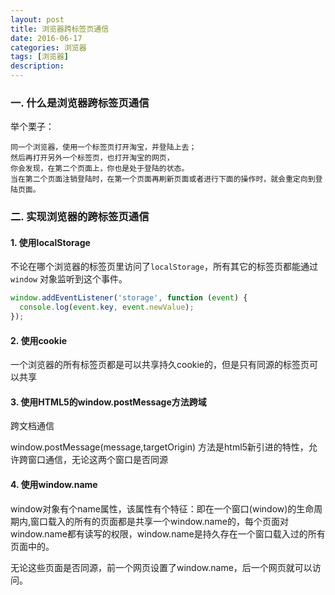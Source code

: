 ```yaml
---
layout: post
title: 浏览器跨标签页通信
date: 2016-06-17
categories: 浏览器
tags: [浏览器]
description: 
---
```


### 一. 什么是浏览器跨标签页通信

举个栗子：

    同一个浏览器，使用一个标签页打开淘宝，并登陆上去；
	然后再打开另外一个标签页，也打开淘宝的网页，
	你会发现，在第二个页面上，你也是处于登陆的状态。
	当在第二个页面注销登陆时，在第一个页面再刷新页面或者进行下面的操作时，就会重定向到登陆页面。

### 二. 实现浏览器的跨标签页通信

#### 1. 使用localStorage

不论在哪个浏览器的标签页里访问了`localStorage`，所有其它的标签页都能通过 `window` 对象监听到这个事件。

```js
window.addEventListener('storage', function (event) {
  console.log(event.key, event.newValue);
});
```

#### 2. 使用cookie

一个浏览器的所有标签页都是可以共享持久cookie的，但是只有同源的标签页可以共享

#### 3. 使用HTML5的window.postMessage方法跨域

跨文档通信

window.postMessage(message,targetOrigin) 方法是html5新引进的特性，允许跨窗口通信，无论这两个窗口是否同源

#### 4. 使用window.name

window对象有个name属性，该属性有个特征：即在一个窗口(window)的生命周期内,窗口载入的所有的页面都是共享一个window.name的，每个页面对window.name都有读写的权限，window.name是持久存在一个窗口载入过的所有页面中的。

无论这些页面是否同源，前一个网页设置了window.name，后一个网页就可以访问。


